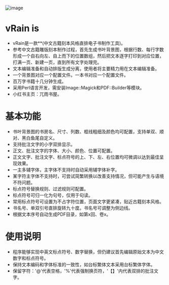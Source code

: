 
![image](https://github.com/shanleiguang/vRain/blob/main/cover.png)

# vRain is  

- vRain是一款**(中文古籍刻本风格直排电子书制作工具)。
- 参考中文古籍雕版刻本制作过程，首先生成书叶背景图，根据行数、每行字数形成一个自右向左、自上而下的位置数组，然后把文本逐字打印到对应位置，打满一页、新建一页，直到所有文字处理完。
- 文本编辑准备和自动排版生成分离，使用者将主要精力用在文本编辑准备。
- 一个背景图对应一个配置文件。一本书对应一个配置文件。
- 百万字书籍十几分钟生成。
- 采用Perl语言开发，需安装Image::Magick和PDF::Builder等模块。
- 小红书主页：兀雨书屋。

# 基本功能  

- 书叶背景图的书房名、尺寸、列数、框线粗细及颜色均可配置，支持单双、顺对、黑白鱼尾自定义。
- 支持批注文字的小字双排显示。
- 正文、批注文字的字体、大小、颜色、位置可配置。
- 正文文字、批注文字、标点符号的上、下、左、右位置均可微调以达到最佳呈现效果。
- 一主多辅字体，主字体不支持时自动采用辅字体补字。
- 某字符主字体不支持时，可尝试简繁转换以改善支持情况，但可能产生与语境不符问题。
- 标点符号替换规则、过滤规则可配置。
- 标点符号可归一化为句号，仅用于句读。
- 常用标点符号可设置为不占字符位置，页面文字更紧凑，贴近古籍刻本风格。
- 书名号、单双引号直排旋转九十度。书名号可调整为侧边线。
- 根据文本序号自动生成PDF目录，如第x回、卷x。
  
# 使用说明  

- 程序能够实现中英文标点符号、数字替换，但仍建议首先编辑原始文本为中文数字和标点符号。
- 保持文本编码和字体标准的一致性，如台标繁体文本采用台标繁体字体。
- 保留字符：'@'代表空格，'%'代表强制换页符，'【】'内代表双排的批注文字。
